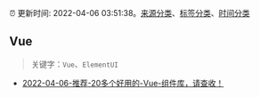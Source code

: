 :alarm_clock: 更新时间: 2022-04-06 03:51:38。[来源分类](../README.md)、[标签分类](../TAGS.md)、[时间分类](../TIMELINE.md)

## Vue


> 关键字：`Vue`、`ElementUI`



- [2022-04-06-推荐-20多个好用的-Vue-组件库，请查收！](https://toutiao.io/k/sskayyw) 